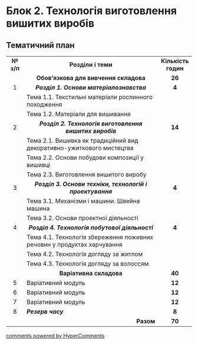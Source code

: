 <div id="hypercomments_widget" class="js-hypercomments-widget invisible"></div>

# Блок 2. Технологія виготовлення вишитих виробів

## Тематичний план

<table>
  <tr>
    <td width="10%" align="center"><b>№ з/п</b></td>
    <td width="80%" align="center"><b>Розділи  і теми</b></td>
    <td width="10%" align="center"><b>Кількість годин</b></td>
  </tr>
  <tr>
    <td width="10%" align="center"></td>
    <td width="80%" align="center"><b>Обов’язкова для вивчення складова</b></td>
    <td width="10%" align="center"><b>26</b></td>
  </tr>
  <tr>
    <td width="10%" align="center">1</td>
    <td width="80%" align="center"><b><i>Розділ 1. Основи матеріалознавства</i></b></td>
    <td width="10%" align="center"><b>4</b></td>
  </tr>
  <tr>
    <td width="10%" align="center" rowspan="2"></td>
    <td width="80%" style="vertical-align:top !important;">Тема 1.1. Текстильні матеріали рослинного походження</td>
    <td width="10%" align="center"></td>
  </tr>
  <tr>
    <td width="80%" style="vertical-align:top !important;">Тема 1.2. Матеріали для вишивання</td>
    <td width="10%" align="center"></td>
  </tr>
  <tr>
    <td width="10%" align="center">2</td>
    <td width="80%" align="center"><b><i>Розділ 2. Технологія виготовлення вишитих виробів</i></b></td>
    <td width="10%" align="center"><b>14</b></td>
  </tr>
  <tr>
    <td width="10%" align="center" rowspan="3"></td>
    <td width="80%" style="vertical-align:top !important;">Тема 2.1. Вишивка як традиційний вид декоративно-ужиткового мистецтва </td>
    <td width="10%" align="center"></td>
  </tr>
  <tr>
    <td width="80%" style="vertical-align:top !important;">Тема 2.2. Основи побудови композиції у вишивці</td>
    <td width="10%" align="center"></td>
  </tr>
  <tr>
    <td width="80%" style="vertical-align:top !important;">Тема 2.3. Виготовлення вишитого виробу</td>
    <td width="10%" align="center"></td>
  </tr>  
  <tr>
    <td width="10%" align="center">3</td>
    <td width="80%" align="center"><b><i>Розділ 3. Основи техніки, технологій і проектування</i></b></td>
    <td width="10%" align="center"><b>4</b></td>
  </tr>
  <tr>
    <td width="10%" align="center" rowspan="2"></td>
    <td width="80%" style="vertical-align:top !important;">Тема 3.1. Механізми і машини. Швейна машина </td>
    <td width="10%" align="center"></td>
  </tr>
  <tr>
    <td width="80%" style="vertical-align:top !important;">Тема 3.2. Основи проектної діяльності</td>
    <td width="10%" align="center"></td>
  </tr>  
  <tr>
    <td width="10%" align="center">4</td>
    <td width="80%" align="center"><b><i>Розділ 4. Технологія побутової діяльності</i></b></td>
    <td width="10%" align="center"><b>4</b> </td>
  </tr>
  <tr>
    <td width="10%" align="center" rowspan="3"></td>
    <td width="80%" style="vertical-align:top !important;">Тема 4.1. Технологія збереження поживних речовин у продуктах харчування</td>
    <td width="10%" align="center"></td>
  </tr>
  <tr>
    <td width="80%" style="vertical-align:top !important;">Тема 4.2. Технологія догляду за  житлом</td>
    <td width="10%" align="center"></td>
  </tr>
  <tr>
    <td width="80%" style="vertical-align:top !important;">Тема 4.3. Технологія догляду  за волоссям</td>
    <td width="10%" align="center"></td>
  </tr>  
  <tr>
    <td width="10%" align="center"></td>
    <td width="80%" align="center"><b>Варіативна складова</b></td>
    <td width="10%" align="center"><b>40</b></td>
  </tr>
  <tr>
    <td width="10%" align="center">5</td>
    <td width="80%" style="vertical-align:top !important;">Варіативний модуль</td>
    <td width="10%" align="center"><b>12</b></td>
  </tr>
  <tr>
    <td width="10%" align="center">6</td>
    <td width="80%" style="vertical-align:top !important;">Варіативний модуль</td>
    <td width="10%" align="center"><b>12</b></td>
  </tr>
  <tr>
    <td width="10%" align="center">7</td>
    <td width="80%" style="vertical-align:top !important;">Варіативний модуль</td>
    <td width="10%" align="center"><b>12</b></td>
  </tr>
  <tr>
    <td width="10%" align="center">8</td>
    <td width="80%" style="vertical-align:top !important;"><b><i>Резерв часу</i></b></td>
    <td width="10%" align="center"><b>8</b></td>
  </tr>
  <tr>
    <td width="10%" align="center"></td>
    <td width="80%" align="right"><b>Разом</b></td>
    <td width="10%" align="center"><b>70</b></td>
  </tr>
</table>

<div class="js-hypercomments-container">
<a href="http://hypercomments.com" class="hc-link" title="comments widget">comments powered by HyperComments</a>
</div>